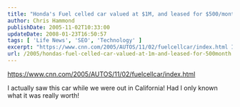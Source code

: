 ```yaml
---
title: "Honda's Fuel celled car valued at $1M, and leased for $500/month."
author: Chris Hammond
publishDate: 2005-11-02T10:33:00
updateDate: 2008-01-23T16:50:57
tags: [ 'Life News', 'SEO', 'Technology' ]
excerpt: "https://www.cnn.com/2005/AUTOS/11/02/fuelcellcar/index.html I actually saw this car while we were out in California! Had I only known what it was really..."
url: /2005/hondas-fuel-celled-car-valued-at-1m-and-leased-for-500month  # Use the generated URL with year
---
```

<P><A href="https://www.cnn.com/2005/AUTOS/11/02/fuelcellcar/index.html">https://www.cnn.com/2005/AUTOS/11/02/fuelcellcar/index.html</A></P> <P>I actually saw this car while we were out in California! Had I only known what it was really worth!</P>
